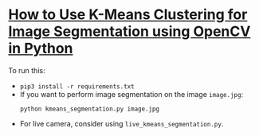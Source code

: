 # [How to Use K-Means Clustering for Image Segmentation using OpenCV in Python]()
To run this:
- `pip3 install -r requirements.txt`
- If you want to perform image segmentation on the image `image.jpg`:
    ```
    python kmeans_segmentation.py image.jpg
    ```
- For live camera, consider using `live_kmeans_segmentation.py`.